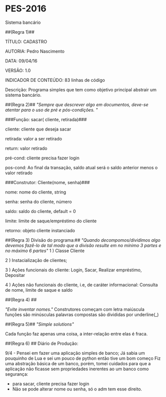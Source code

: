 # PES-2016

Sistema bancário

##(Regra 1)##

TÍTULO: CADASTRO

AUTORIA: Pedro Nascimento

DATA: 09/04/16

VERSÃO: 1.0

INDICADOR DE CONTEÚDO: 83 linhas de código

Descrição: Programa simples que tem como objetivo principal abstrair um sistema bancário. 

##(Regra 2)##
_"Sempre que descrever algo em documentos, deve-se atentar para o uso de pré e pós-condições. "_

###Função: sacar( cliente, retirada)###

 cliente: cliente que deseja sacar
 
 retirada: valor a ser retirado
 
 return: valor retirado
 
 pré-cond: cliente precisa fazer login
 
 pos-cond: Ao final da transação, saldo atual será o saldo anterior menos o valor retirado


 
###Construtor: Cliente(nome, senha)###

nome: nome do cliente, string

senha: senha do cliente, número

saldo: saldo do cliente, default = 0 

limite: limite de saque/empréstimo do cliente

retorno: objeto cliente instanciado


##(Regra 3) Divisão do programa:##
_"Quando decompomos/dividimos algo devemos fazê-lo de tal modo que a divisão resulte em no mínimo 3 partes e no máximo 6 partes"_
1 ) Classe Cliente

2 ) Instacialização de clientes;

3 ) Ações funcionais do cliente: Login, Sacar, Realizar empréstimo, Depositar

4 ) Ações não funcionais do cliente, i.e, de caráter informacional: Consulta de nome, limite de saque e saldo


##(Regra 4) ##

_"Evite inventar nomes."_
Construtores começam com letra maiúscula
funções são minúsculas
palavras compostas são divididas por underline(_)

##(Regra 5)##
_"Simple solutions"_

Cada função faz apenas uma coisa, a inter-relação entre elas é fraca.


##(Regra 6) ##
Diário de Produção:

9/4 - Pensei em fazer uma aplicação simples de banco; 
Já sabia um pouquinho de Lua e sei um pouco de python então tive um bom começo
Fiz uma abstração básica de um banco, porém, tomei cuidados para que a aplicação
não ficasse sem propriedades inerentes ao um banco como segurança:
- para sacar, cliente precisa fazer login
- Não se pode alterar nome ou senha, só o adm tem esse direito.

